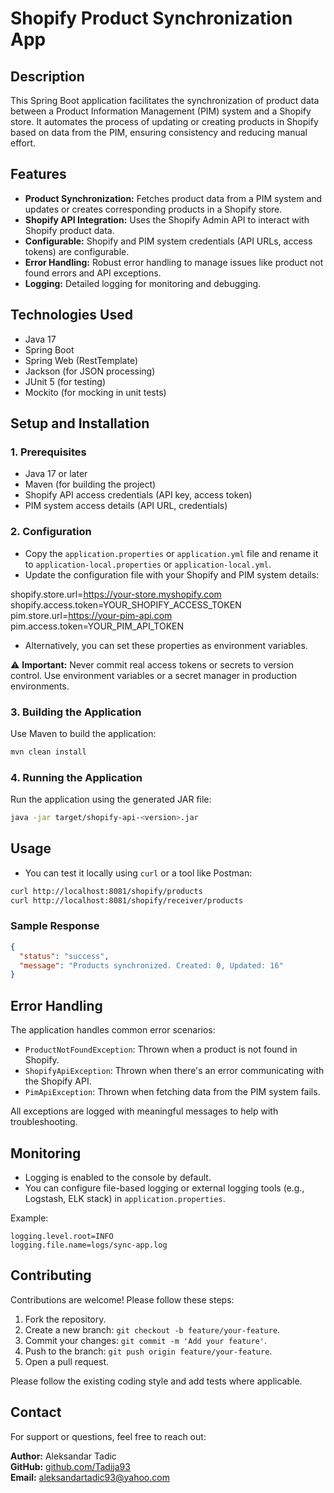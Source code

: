 # Shopify Product Synchronization App

## Description

This Spring Boot application facilitates the synchronization of product data between a Product Information Management (PIM) system and a Shopify store. It automates the process of updating or creating products in Shopify based on data from the PIM, ensuring consistency and reducing manual effort.

## Features

* **Product Synchronization:** Fetches product data from a PIM system and updates or creates corresponding products in a Shopify store.
* **Shopify API Integration:** Uses the Shopify Admin API to interact with Shopify product data.
* **Configurable:** Shopify and PIM system credentials (API URLs, access tokens) are configurable.
* **Error Handling:** Robust error handling to manage issues like product not found errors and API exceptions.
* **Logging:** Detailed logging for monitoring and debugging.

## Technologies Used

* Java 17
* Spring Boot
* Spring Web (RestTemplate)
* Jackson (for JSON processing)
* JUnit 5 (for testing)
* Mockito (for mocking in unit tests)

## Setup and Installation

### 1. Prerequisites

* Java 17 or later
* Maven (for building the project)
* Shopify API access credentials (API key, access token)
* PIM system access details (API URL, credentials)

### 2. Configuration

* Copy the `application.properties` or `application.yml` file and rename it to `application-local.properties` or `application-local.yml`.
* Update the configuration file with your Shopify and PIM system details:

shopify.store.url=https://your-store.myshopify.com
shopify.access.token=YOUR_SHOPIFY_ACCESS_TOKEN
pim.store.url=https://your-pim-api.com
pim.access.token=YOUR_PIM_API_TOKEN


* Alternatively, you can set these properties as environment variables.

⚠️ **Important:** Never commit real access tokens or secrets to version control. Use environment variables or a secret manager in production environments.

### 3. Building the Application

Use Maven to build the application:

```bash
mvn clean install
```

### 4. Running the Application

Run the application using the generated JAR file:

```bash
java -jar target/shopify-api-<version>.jar
```

## Usage

* You can test it locally using `curl` or a tool like Postman:

```bash
curl http://localhost:8081/shopify/products
curl http://localhost:8081/shopify/receiver/products
```

### Sample Response

```json
{
  "status": "success",
  "message": "Products synchronized. Created: 0, Updated: 16"
}
```

## Error Handling

The application handles common error scenarios:

* `ProductNotFoundException`: Thrown when a product is not found in Shopify.
* `ShopifyApiException`: Thrown when there's an error communicating with the Shopify API.
* `PimApiException`: Thrown when fetching data from the PIM system fails.

All exceptions are logged with meaningful messages to help with troubleshooting.

## Monitoring

* Logging is enabled to the console by default.
* You can configure file-based logging or external logging tools (e.g., Logstash, ELK stack) in `application.properties`.

Example:

```properties
logging.level.root=INFO
logging.file.name=logs/sync-app.log
```

## Contributing

Contributions are welcome! Please follow these steps:

1. Fork the repository.
2. Create a new branch: `git checkout -b feature/your-feature`.
3. Commit your changes: `git commit -m 'Add your feature'`.
4. Push to the branch: `git push origin feature/your-feature`.
5. Open a pull request.

Please follow the existing coding style and add tests where applicable.

## Contact

For support or questions, feel free to reach out:

**Author:** Aleksandar Tadic  
**GitHub:** [github.com/Tadija93](https://github.com/Tadija93)  
**Email:** aleksandartadic93@yahoo.com
